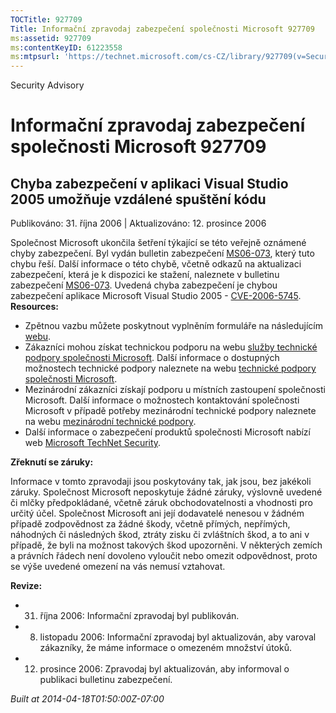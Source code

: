```yaml
---
TOCTitle: 927709
Title: Informační zpravodaj zabezpečení společnosti Microsoft 927709
ms:assetid: 927709
ms:contentKeyID: 61223558
ms:mtpsurl: 'https://technet.microsoft.com/cs-CZ/library/927709(v=Security.10)'
---
```


Security Advisory

Informační zpravodaj zabezpečení společnosti Microsoft 927709
=============================================================

Chyba zabezpečení v aplikaci Visual Studio 2005 umožňuje vzdálené spuštění kódu
-------------------------------------------------------------------------------

Publikováno: 31. října 2006 | Aktualizováno: 12. prosince 2006

Společnost Microsoft ukončila šetření týkající se této veřejně oznámené chyby zabezpečení. Byl vydán bulletin zabezpečení [MS06-073](http://technet.microsoft.com/security/bulletin/ms06-073), který tuto chybu řeší. Další informace o této chybě, včetně odkazů na aktualizaci zabezpečení, která je k dispozici ke stažení, naleznete v bulletinu zabezpečení [MS06-073](http://technet.microsoft.com/security/bulletin/ms06-073). Uvedená chyba zabezpečení je chybou zabezpečení aplikace Microsoft Visual Studio 2005 - [CVE-2006-5745](http://www.cve.mitre.org/cgi-bin/cvename.cgi?name=cve-2006-4704).
**Resources:**

-   Zpětnou vazbu můžete poskytnout vyplněním formuláře na následujícím [webu](https://support.microsoft.com/common/survey.aspx?scid=sw;en;1257&amp;showpage=1&amp;ws=technet&amp;sd=tech).
-   Zákazníci mohou získat technickou podporu na webu [služby technické podpory společnosti Microsoft](http://go.microsoft.com/fwlink/?linkid=21131). Další informace o dostupných možnostech technické podpory naleznete na webu [technické podpory společnosti Microsoft](http://support.microsoft.com/).
-   Mezinárodní zákazníci získají podporu u místních zastoupení společnosti Microsoft. Další informace o možnostech kontaktování společnosti Microsoft v případě potřeby mezinárodní technické podpory naleznete na webu [mezinárodní technické podpory](http://go.microsoft.com/fwlink/?linkid=21155).
-   Další informace o zabezpečení produktů společnosti Microsoft nabízí web [Microsoft TechNet Security](http://www.microsoft.com/cze/technet/security/).

**Zřeknutí se záruky:**

Informace v tomto zpravodaji jsou poskytovány tak, jak jsou, bez jakékoli záruky. Společnost Microsoft neposkytuje žádné záruky, výslovně uvedené či mlčky předpokládané, včetně záruk obchodovatelnosti a vhodnosti pro určitý účel. Společnost Microsoft ani její dodavatelé nenesou v žádném případě zodpovědnost za žádné škody, včetně přímých, nepřímých, náhodných či následných škod, ztráty zisku či zvláštních škod, a to ani v případě, že byli na možnost takových škod upozorněni. V některých zemích a právních řádech není dovoleno vyloučit nebo omezit odpovědnost, proto se výše uvedené omezení na vás nemusí vztahovat.

**Revize:**

-   31. října 2006: Informační zpravodaj byl publikován.
-   8. listopadu 2006: Informační zpravodaj byl aktualizován, aby varoval zákazníky, že máme informace o omezeném množství útoků.
-   12. prosince 2006: Zpravodaj byl aktualizován, aby informoval o publikaci bulletinu zabezpečení.

*Built at 2014-04-18T01:50:00Z-07:00*
